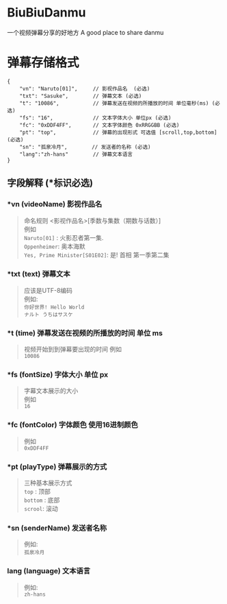 # BiuBiuDanmu
一个视频弹幕分享的好地方 
A good place to share danmu

# 弹幕存储格式
```JS
{
    "vn": "Naruto[01]",     // 影视作品名  (必选)
    "txt": "Sasuke",        // 弹幕文本 (必选)
    "t": "10086",           // 弹幕发送在视频的所播放的时间 单位毫秒(ms) (必选)
    "fs": "16",             // 文本字体大小 单位px (必选)
    "fc": "0xDDF4FF",       // 文本字体颜色 0xRRGGBB (必选)
    "pt": "top",            // 弹幕的出现形式 可选值 [scroll,top,bottom] (必选)
    "sn": "孤泉冷月",        // 发送者的名称 (必选)
    "lang":"zh-hans"        // 弹幕文本语言 
}
```
## 字段解释 (*标识必选)
### *vn (videoName) 影视作品名
> 命名规则 <影视作品名>[季数与集数（期数与话数）]  
> 例如    
>   `Naruto[01]` : 火影忍者第一集.  
>   `Oppenheimer`: 奥本海默   
>   `Yes, Prime Minister[S01E02]`: 是! 首相 第一季第二集

### *txt (text) 弹幕文本
> 应该是UTF-8编码  
> 例如:   
> `你好世界! Hello World`  
> `ナルト うちはサスケ`


### *t (time) 弹幕发送在视频的所播放的时间 单位 ms 
> 视频开始到到弹幕要出现的时间
> 例如   
> `10086`

### *fs (fontSize) 字体大小 单位 px
> 字幕文本展示的大小   
> 例如   
> `16`

### *fc (fontColor) 字体颜色 使用16进制颜色 
> 例如    
> `0xDDF4FF`

### *pt (playType) 弹幕展示的方式
> 三种基本展示方式    
> `top` : 顶部   
> `bottom` : 底部   
> `scrool`: 滚动   

### *sn (senderName) 发送者名称
> 例如:  
> `孤泉冷月`

### lang (language) 文本语言
> 例如:   
> `zh-hans`
